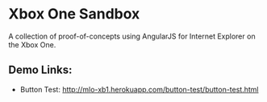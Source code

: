 # Xbox One Sandbox
A collection of proof-of-concepts using AngularJS for Internet Explorer on the Xbox One. 

## Demo Links:
- Button Test: http://mlo-xb1.herokuapp.com/button-test/button-test.html
